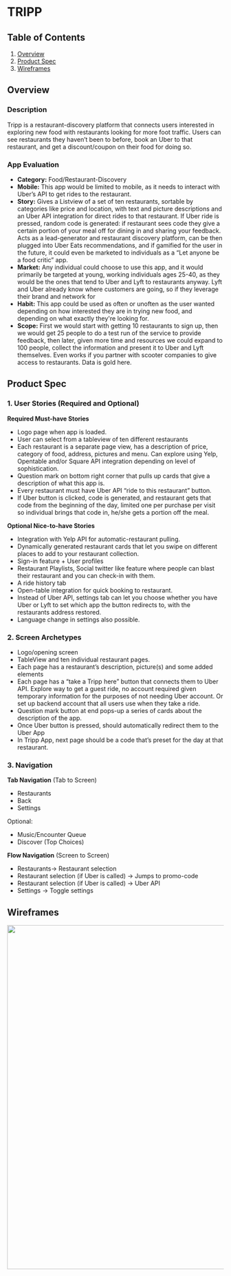 # TRIPP

## Table of Contents
1. [Overview](#Overview)
1. [Product Spec](#Product-Spec)
1. [Wireframes](#Wireframes)

## Overview
### Description
Tripp is a restaurant-discovery platform that connects users interested in exploring new food with restaurants looking for more foot traffic. Users can see restaurants they haven’t been to before, book an Uber to that restaurant, and get a discount/coupon on their food for doing so. 


### App Evaluation
- **Category:** Food/Restaurant-Discovery
- **Mobile:** This app would be limited to mobile, as it needs to interact with Uber’s API to get rides to the restaurant. 
- **Story:** Gives a Listview of a set of ten restaurants, sortable by categories like price and location, with text and picture descriptions and an Uber API integration for direct rides to that restaurant. If Uber ride is pressed, random code is generated: if restaurant sees code they give a certain portion of your meal off for dining in and sharing your feedback. Acts as a lead-generator and restaurant discovery platform, can be then plugged into Uber Eats recommendations, and if gamified for the user in the future, it could even be marketed to individuals as a “Let anyone be a food critic” app.  
- **Market:** Any individual could choose to use this app, and it would primarily be targeted at young, working individuals ages 25-40, as they would be the ones that tend to Uber and Lyft to restaurants anyway. Lyft and Uber already know where customers are going, so if they leverage their brand and network for 
- **Habit:** This app could be used as often or unoften as the user wanted depending on how interested they are in trying new food, and depending on what exactly they're looking for.
- **Scope:** First we would start with getting 10 restaurants to sign up, then we would get 25 people to do a test run of the service to provide feedback, then later, given more time and resources we could expand to 100 people, collect the information and present it to Uber and Lyft themselves. Even works if you partner with scooter companies to give access to restaurants. Data is gold here.

## Product Spec
### 1. User Stories (Required and Optional)

**Required Must-have Stories**

* Logo page when app is loaded.
* User can select from a tableview of ten different restaurants
* Each restaurant is a separate page view, has a description of price, category of food, address, pictures and menu. Can explore using Yelp, Opentable and/or Square API integration depending on level of sophistication. 
* Question mark on bottom right corner that pulls up cards that give a description of what this app is. 
* Every restaurant must have Uber API “ride to this restaurant” button. 
* If Uber button is clicked, code is generated, and restaurant gets that code from the beginning of the day, limited one per purchase per visit so individual brings that code in, he/she gets a portion off the meal.

**Optional Nice-to-have Stories**

* Integration with Yelp API for automatic-restaurant pulling. 
* Dynamically generated restaurant cards that let you swipe on different places to add to your restaurant collection. 
* Sign-in feature + User profiles 
* Restaurant Playlists, Social twitter like feature where people can blast their restaurant and you can check-in with them.
* A ride history tab 
* Open-table integration for quick booking to restaurant.
* Instead of Uber API, settings tab can let you choose whether you have Uber or Lyft to set which app the button redirects to, with the restaurants address restored. 
* Language change in settings also possible.

### 2. Screen Archetypes

* Logo/opening screen
* TableView and ten individual restaurant pages. 
* Each page has a restaurant’s description, picture(s) and some added elements
* Each page has a “take a Tripp here” button that connects them to Uber API. Explore way to get a guest ride, no account required given temporary information for the purposes of not needing Uber account. Or set up backend account that all users use when they take a ride. 
* Question mark button at end pops-up a series of cards about the description of the app. 
* Once Uber button is pressed, should automatically redirect them to the Uber App
* In Tripp App, next page should be a code that’s preset for the day at that restaurant. 


### 3. Navigation

**Tab Navigation** (Tab to Screen)

* Restaurants
* Back 
* Settings

Optional:
* Music/Encounter Queue
* Discover (Top Choices)

**Flow Navigation** (Screen to Screen)
* Restaurants-> Restaurant selection
* Restaurant selection (if Uber is called) -> Jumps to promo-code
* Restaurant selection (if Uber is called) -> Uber API
* Settings -> Toggle settings

## Wireframes
<img src="https://i.imgur.com/9CrjH1K.jpg" width=800><br>
